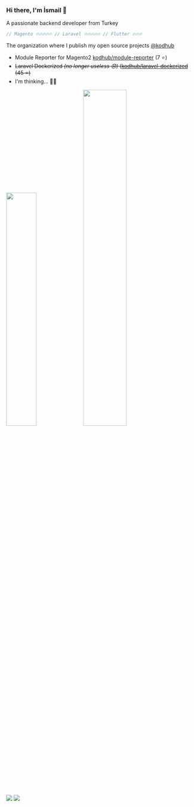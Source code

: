 ### Hi there, I'm İsmail 👋  
A passionate backend developer from Turkey  
  
```php  
// Magento 🔥🔥🔥🔥🔥 // Laravel 🔥🔥🔥🔥🔥 // Flutter 🔥🔥🔥  
```  

The organization where I publish my open source projects [@kodhub](https://github.com/kodhub)
 - Module Reporter for Magento2 [kodhub/module-reporter](https://github.com/kodhub/module-reporter) (7 ⭐️)
 - ~~Laravel Dockerized *(no longer useless 😞)* ([kodhub/laravel-dockerized](https://github.com/kodhub/laravel-dockerized) (45 ⭐️)~~
 - I'm thinking... 👨‍💻



  <img width="40%" src="https://github-readme-stats.vercel.app/api/top-langs/?username=ismailcaakir&theme=ismailcaakir&layout=compact" /> <img width="48%" src="https://github-readme-stats.vercel.app/api?username=ismailcaakir&show_icons=true&theme=ismailcaakir" />
  


<img src="https://komarev.com/ghpvc/?username=ismailcaakir&color=F98B00"> <img src="https://img.shields.io/github/followers/ismailcaakir?style=flat-square&color=F98B00">
